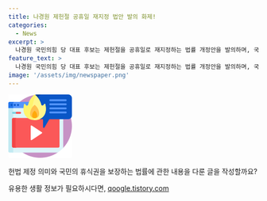 ```yaml
---
title: 나경원 제헌절 공휴일 재지정 법안 발의 화제!
categories:
  - News
excerpt: >
  나경원 국민의힘 당 대표 후보는 제헌절을 공휴일로 재지정하는 법률 개정안을 발의하며, 국민의 의견과 휴식권을 고려한다는 입법 취지를 설명했다. 이는 헌법 가치의 중요성을 부각하고, 경쟁자들과의 차별화를 꾀한 것으로 해석된다.
feature_text: >
  나경원 국민의힘 당 대표 후보는 제헌절을 공휴일로 재지정하는 법률 개정안을 발의하며, 국민의 의견과 휴식권을 고려한다는 입법 취지를 설명했다. 이는 헌법 가치의 중요성을 부각하고, 경쟁자들과의 차별화를 꾀한 것으로 해석된다.
image: '/assets/img/newspaper.png'
---
```


<p><img src="/assets/img/news.png" alt="rentncar 속보" /></p>

<p>헌법 제정 의미와 국민의 휴식권을 보장하는 법률에 관한 내용을 다룬 글을 작성할까요?</p>
유용한 생활 정보가 필요하시다면, <a href="https://qoogle.tistory.com" rel="dofollow">qoogle.tistory.com</a>


